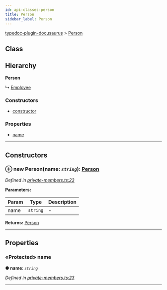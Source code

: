```yaml
---
id: api-classes-person
title: Person
sidebar_label: Person
---
```


[typedoc-plugin-docusaurus](api-readme.md) > [Person](api-classes-person.md)



## Class

## Hierarchy

**Person**

↳  [Employee](api-classes-employee.md)








### Constructors

* [constructor](api-classes-person.md#markdown-header-constructor)


### Properties

* [name](api-classes-person.md#markdown-header-protected-name)



---
## Constructors



### ⊕ **new Person**(name: *`string`*): [Person](api-classes-person.md)


*Defined in [private-members.ts:23](https://bitbucket.org/owner/repository_name/src/master/src/private-members.ts?fileviewer&amp;#x3D;file-view-default#private-members.ts-23)*



**Parameters:**

| Param | Type | Description |
| ------ | ------ | ------ |
| name | `string`   |  - |





**Returns:** [Person](api-classes-person.md)

---


## Properties


### «Protected» name

**●  name**:  *`string`* 

*Defined in [private-members.ts:23](https://bitbucket.org/owner/repository_name/src/master/src/private-members.ts?fileviewer&amp;#x3D;file-view-default#private-members.ts-23)*





___


